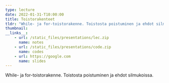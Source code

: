 ```yaml
---
type: lecture
date: 2022-01-31-T10:00:00
title: Toistorakenteet
tldr: "While- ja for-toistorakenne. Toistosta poistuminen ja ehdot silmukoissa."
thumbnail: 
__links__: 
    - url: /static_files/presentations/lec.zip
      name: notes
    - url: /static_files/presentations/code.zip
      name: codes
    - url: https://google.com
      name: slides
---
```


While- ja for-toistorakenne. Toistosta poistuminen ja ehdot silmukoissa.